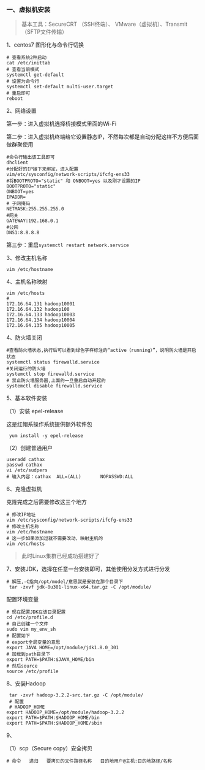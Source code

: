### 一、虚拟机安装

>基本工具：SecureCRT （SSH终端）、 VMware（虚拟机）、Transmit（SFTP文件传输）

1、centos7 图形化与命令行切换

```
# 查看系统2种启动
cat /etc/inittab
# 查看当前模式
systemctl get-default
# 设置为命令行
systemctl set-default multi-user.target
# 重启即可
reboot
```

2、网络设置

第一步：进入虚拟机选择桥接模式里面的Wi-Fi

第二步：进入虚拟机终端给它设置静态IP，不然每次都是自动分配这样不方便后面做群聚使用

```
#命令行输出该工具即可
dhclient
#分配好的IP接下来绑定，进入配置
vim/etc/sysconfig/network-scripts/ifcfg-ens33
#将BOOTPROTO="static" 和 ONBOOT=yes 以及刚才设置的IP
BOOTPROTO="static"
ONBOOT=yes
IPADDR=
# 子网掩码
NETMASK:255.255.255.0
#网关
GATEWAY:192.168.0.1
#公网
DNS1:8.8.8.8
```

第三步：重启`systemctl restart network.service`

3、修改主机名称

```
vim /etc/hostname
```

4、主机名称映射

```
vim /etc/hosts
# 
172.16.64.131 hadoop10001
172.16.64.132 hadoop100
172.16.64.133 hadoop10003
172.16.64.134 hadoop10004
172.16.64.135 hadoop10005
```



4、防火墙关闭

```
#查看防火墙状态,执行后可以看到绿色字样标注的“active（running）”，说明防火墙是开启状态
systemctl status firewalld.service
#关闭运行的防火墙
systemctl stop firewalld.service
# 禁止防火墙服务器,上面的一旦重启自动开起的
systemctl disable firewalld.service
```

5、基本软件安装

（1）安装 epel-release

这是红帽系操作系统提供额外软件包

```
 yum install -y epel-release
```

（2）创建普通用户

```
useradd cathax
passwd cathax
vi /etc/sudpers
# 输入内容：cathax  ALL=(ALL)       NOPASSWD:ALL
```

6、克隆虚拟机

克隆完成之后需要修改这三个地方

```
# 修改IP地址
vim /etc/sysconfig/network-scripts/ifcfg-ens33
# 修改主机名称
vim /etc/hostname
# 这一步如果添加过就不需要改动，映射主机的
vim /etc/hosts
```

> 此时Linux集群已经成功搭建好了

7、安装JDK，选择在任意一台安装即可，其他使用分发方式进行分发

````
# 解压,-C指向/opt/model/意思就是安装在那个目录下
 tar -zxvf jdk-8u301-linux-x64.tar.gz -C /opt/module/
````

配置环境变量

```
# 现在配置JDK在该目录配置
cd /etc/profile.d
# 自己创建一个文件
sudo vim my_env_sh
# 配置如下
# export全局变量的意思
export JAVA_HOME=/opt/module/jdk1.8.0_301
# 加载到path目录下
export PATH=$PATH:$JAVA_HOME/bin
# 然后source
source /etc/profile
```

8、安装Hadoop

```
 tar -zxvf hadoop-3.2.2-src.tar.gz -C /opt/module/
 # 配置
 # HADOOP_HOME
export HADOOP_HOME=/opt/module/hadoop-3.2.2
export PATH=$PATH:$HADOOP_HOME/bin
export PATH=$PATH:$HADOOP_HOME/sbin
```

9、

（1）scp（Secure copy）安全拷贝

```
# 命令   递归   要拷贝的文件路径名称   目的地用户@主机:目的地路径/名称
```



